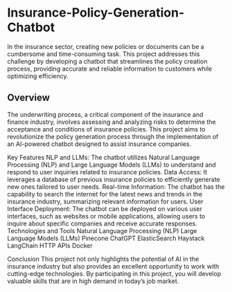 # Insurance-Policy-Generation-Chatbot
In the insurance sector, creating new policies or documents can be a cumbersome and time-consuming task. This project addresses this challenge by developing a chatbot that streamlines the policy creation process, providing accurate and reliable information to customers while optimizing efficiency.

## Overview
The underwriting process, a critical component of the insurance and finance industry, involves assessing and analyzing risks to determine the acceptance and conditions of insurance policies. This project aims to revolutionize the policy generation process through the implementation of an AI-powered chatbot designed to assist insurance companies.

Key Features
NLP and LLMs: The chatbot utilizes Natural Language Processing (NLP) and Large Language Models (LLMs) to understand and respond to user inquiries related to insurance policies.
Data Access: It leverages a database of previous insurance policies to efficiently generate new ones tailored to user needs.
Real-time Information: The chatbot has the capability to search the internet for the latest news and trends in the insurance industry, summarizing relevant information for users.
User Interface Deployment: The chatbot can be deployed on various user interfaces, such as websites or mobile applications, allowing users to inquire about specific companies and receive accurate responses.
Technologies and Tools
Natural Language Processing (NLP)
Large Language Models (LLMs)
Pinecone
ChatGPT
ElasticSearch
Haystack
LangChain
HTTP APIs
Docker

Conclusion
This project not only highlights the potential of AI in the insurance industry but also provides an excellent opportunity to work with cutting-edge technologies. By participating in this project, you will develop valuable skills that are in high demand in today’s job market.
